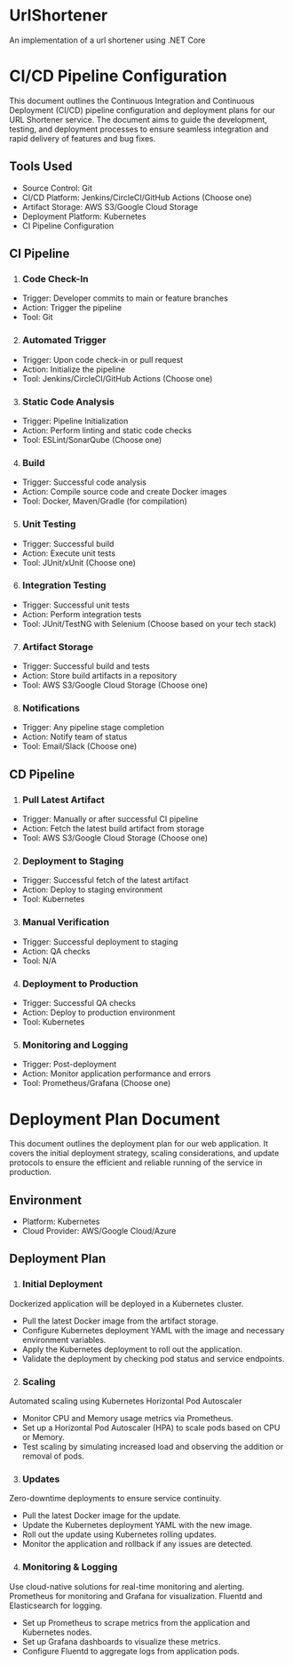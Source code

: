 # UrlShortener
An implementation of a url shortener using .NET Core

# CI/CD Pipeline Configuration
This document outlines the Continuous Integration and Continuous Deployment (CI/CD) pipeline configuration and deployment plans for our URL Shortener service. The document aims to guide the development, testing, and deployment processes to ensure seamless integration and rapid delivery of features and bug fixes.

## Tools Used
- Source Control: Git
- CI/CD Platform: Jenkins/CircleCI/GitHub Actions (Choose one)
- Artifact Storage: AWS S3/Google Cloud Storage
- Deployment Platform: Kubernetes
- CI Pipeline Configuration

## CI Pipeline
1. ### Code Check-In
- Trigger: Developer commits to main or feature branches
- Action: Trigger the pipeline
- Tool: Git

2. ### Automated Trigger
- Trigger: Upon code check-in or pull request
- Action: Initialize the pipeline
- Tool: Jenkins/CircleCI/GitHub Actions (Choose one)

3. ### Static Code Analysis
- Trigger: Pipeline Initialization
- Action: Perform linting and static code checks
- Tool: ESLint/SonarQube (Choose one)

4. ### Build
- Trigger: Successful code analysis
- Action: Compile source code and create Docker images
- Tool: Docker, Maven/Gradle (for compilation)

5. ### Unit Testing
- Trigger: Successful build
- Action: Execute unit tests
- Tool: JUnit/xUnit (Choose one)

6. ### Integration Testing
- Trigger: Successful unit tests
- Action: Perform integration tests
- Tool: JUnit/TestNG with Selenium (Choose based on your tech stack)

7. ### Artifact Storage
- Trigger: Successful build and tests
- Action: Store build artifacts in a repository
- Tool: AWS S3/Google Cloud Storage (Choose one)

8. ### Notifications
- Trigger: Any pipeline stage completion
- Action: Notify team of status
- Tool: Email/Slack (Choose one)

## CD Pipeline

1. ### Pull Latest Artifact
- Trigger: Manually or after successful CI pipeline
- Action: Fetch the latest build artifact from storage
- Tool: AWS S3/Google Cloud Storage (Choose one)

2. ### Deployment to Staging
- Trigger: Successful fetch of the latest artifact
- Action: Deploy to staging environment
- Tool: Kubernetes

3. ### Manual Verification
- Trigger: Successful deployment to staging
- Action: QA checks
- Tool: N/A

4. ### Deployment to Production
- Trigger: Successful QA checks
- Action: Deploy to production environment
- Tool: Kubernetes

5. ### Monitoring and Logging
- Trigger: Post-deployment
- Action: Monitor application performance and errors
- Tool: Prometheus/Grafana (Choose one)

# Deployment Plan Document
This document outlines the deployment plan for our web application. It covers the initial deployment strategy, scaling considerations, and update protocols to ensure the efficient and reliable running of the service in production.

## Environment
- Platform: Kubernetes
- Cloud Provider: AWS/Google Cloud/Azure

## Deployment Plan
1. ### Initial Deployment
Dockerized application will be deployed in a Kubernetes cluster.
- Pull the latest Docker image from the artifact storage.
- Configure Kubernetes deployment YAML with the image and necessary environment variables.
- Apply the Kubernetes deployment to roll out the application.
- Validate the deployment by checking pod status and service endpoints.

2. ### Scaling
Automated scaling using Kubernetes Horizontal Pod Autoscaler
- Monitor CPU and Memory usage metrics via Prometheus.
- Set up a Horizontal Pod Autoscaler (HPA) to scale pods based on CPU or Memory.
- Test scaling by simulating increased load and observing the addition or removal of pods.

3. ### Updates
Zero-downtime deployments to ensure service continuity.
- Pull the latest Docker image for the update.
- Update the Kubernetes deployment YAML with the new image.
- Roll out the update using Kubernetes rolling updates.
- Monitor the application and rollback if any issues are detected.

4. ### Monitoring & Logging
Use cloud-native solutions for real-time monitoring and alerting. Prometheus for monitoring and Grafana for visualization. Fluentd and Elasticsearch for logging.
- Set up Prometheus to scrape metrics from the application and Kubernetes nodes.
- Set up Grafana dashboards to visualize these metrics.
- Configure Fluentd to aggregate logs from application pods.
